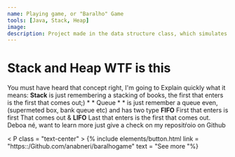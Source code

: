 ```yaml
---
name: Playing game, or "Baralho" Game 
tools: [Java, Stack, Heap]
image: 
description: Project made in the data structure class, which simulates a game of cards using the concepts of stack and queue hahaha (I had fun horrors coding this)
---
```


# Stack and Heap WTF is this

You must have heard that concept right, I'm going to 
Explain quickly what it means: **Stack** is just remembering a stacking of books, the first that enters is the first that comes out;) * * Queue * * is just remember a queue even, (supermeted box, bank queue etc) and has two type **FIFO** First that enters is first  That comes out & **LIFO** Last that enters is the first that comes out. 
Deboa né, want to learn more just give a check on my repositŕoio on Github

< P class =  "text-center" >
{% include elements/button.html link =  "https::/Github.com/anabneri/baralhogame" text =  "See more "%}
</p>